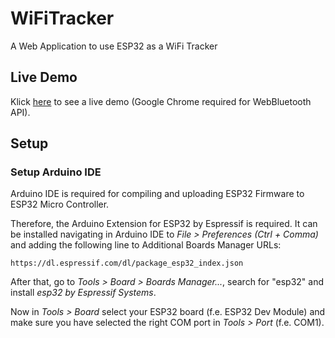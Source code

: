 # WiFiTracker
A Web Application to use ESP32 as a WiFi Tracker

## Live Demo

Klick [here](https://wifi.primbs.dev/) to see a live demo (Google Chrome required for WebBluetooth API).

## Setup

### Setup Arduino IDE

Arduino IDE is required for compiling and uploading ESP32 Firmware to ESP32 Micro Controller.

Therefore, the Arduino Extension for ESP32 by Espressif is required. It can be installed navigating in Arduino IDE to *File > Preferences (Ctrl + Comma)* and adding the following line to Additional Boards Manager URLs:

```https://dl.espressif.com/dl/package_esp32_index.json```

After that, go to *Tools > Board > Boards Manager...*, search for "esp32" and install *esp32 by Espressif Systems*.

Now in *Tools > Board* select your ESP32 board (f.e. ESP32 Dev Module) and make sure you have selected the right COM port in *Tools > Port* (f.e. COM1).
